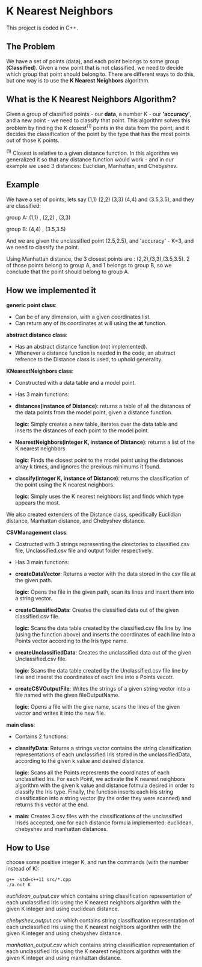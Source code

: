 # K Nearest Neighbors

This project is coded in C++.
## The Problem
We have a set of points (data), and each point belongs to some group (**Classified**).
Given a new point that is not classified, we need to decide which group that point should belong to.
There are different ways to do this, but one way is to use the **K Nearest Neighbors** algorithm.
## What is the K Nearest Neighbors Algorithm?
Given a group of classified points - our **data**, a number K - our **'accuracy'**, and a new point -  we need to classify that point.
This algorithm solves this problem by finding the K closest<sup>(1)</sup> points in the data from the point, and it decides the classification
of the point by the type that has the most points out of those K points.

<sup>(1)</sup> Closest is relative to a given distance function. In this algorithm we generalized it so that any distance function would work - and in our example we used 3 distances: Euclidian, Manhattan, and Chebyshev.

## Example
We have a set of points, lets say (1,1) (2,2) (3,3) (4,4) and (3.5,3.5), and they are classified:

group A: (1,1) , (2,2) , (3,3)

group B: (4,4) , (3.5,3.5)

And we are given the unclassified point (2.5,2.5), and 'accuracy' - K=3, and we need to classify the point.

Using Manhattan distance, the 3 closest points are : (2,2),(3,3),(3.5,3.5). 2 of those points belong to group A,
and 1 belongs to group B, so we conclude that the point should belong to group A.

## How we implemented it
**generic point class**:
- Can be of any dimension, with a given coordinates list.
- Can return any of its coordinates at will using the **at** function.

**abstract distance class**:
- Has an abstract distance function (not implemented).
- Whenever a distance function is needed in the code, an abstract refrence to the Distance class is used, to uphold generality.

**KNearestNeighbors class**:
- Constructed with a data table and a model point.
- Has 3 main functions:
- **distances(instance of Distance)**: returns a table of all the distances of the data points from the model point, given a distance function.

  **logic**: Simply creates a new table, iterates over the data table and inserts the distances of each point to the model point.
- **NearestNeighbors(integer K, instance of Distance)**: returns a list of the K nearest neighbors

  **logic**: Finds the closest point to the model point using the distances array k times, and ignores the previous minimums it found.
- **classify(integer K, instance of Distance)**: returns the classification of the point using the K nearest neighbors.

  **logic**: Simply uses the K nearest neighbors list and finds which type appears the most.

We also created extenders of the Distance class, specifically Euclidian distance, Manhattan distance, and Chebyshev distance.

**CSVManagement class**:
- Costructed with 3 strings representing the directories to classified.csv file, Unclassified.csv file and output folder respectively.
- Has 3 main functions:
- **createDataVector**: Returns a vector with the data stored in the csv file at the given path.

  **logic**: Opens the file in the given path, scan its lines and insert them into a string vector.
- **createClassifiedData**: Creates the classified data out of the given classified.csv file.

  **logic**: Scans the data table created by the classified.csv file line by line (using the function above) and inserts the coordinates of each line into a Points vector according to the Iris type name.
 - **createUnclassifiedData**:  Creates the unclassified data out of the given Unclassified.csv file.
 
   **logic**: Scans the data table created by the Unclassified.csv file line by line and inserst the coordinates of each line into a Points vecotr.
 - **createCSVOutputFile**: Writes the strings of a given string vector into a file named with the given fileOutputName. 
 
   **logic**: Opens a file with the give name, scans the lines of the given vector and writes it into the new file.

**main class**:
 - Contains 2 functions:
 - **classifyData**: Returns a strings vector contains the string classification representations of each unclassified Iris stored in the unclassifiedData, according to the given k value and desired distance.
 
   **logic**: Scans all the Points represrents the coordinates of each unclassified Iris. For each Point, we activate the K nearest neighbors algorithm with the given k value and distance fotmula desired in order to classify the Iris type. Finally, the function inserts each Iris string classification into a string vector (by the order they were scanned) and returns this vector at the end.
 - **main**: Creates 3 csv files with the classifications of the unclassified Irises accepted, one for each distance formula implemented: euclidean, chebyshev and manhattan distances.

## How to Use
choose some positive integer K, and run the commands (with the number instead of K):

```
g++ -std=c++11 src/*.cpp 
./a.out K
```

*euclidean_output.csv* which contains string classification representation of each unclassified Iris using the K nearest neighbors algorithm with the given K integer and using euclidean distance.

*chebyshev_output.csv* which contains string classification representation of each unclassified Iris using the K nearest neighbors algorithm with the given K integer and using chebyshev distance.

*manhattan_output.csv* which contains string classification representation of each unclassified Iris using the K nearest neighbors algorithm with the given K integer and using manhattan distance.
